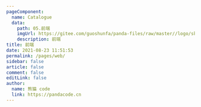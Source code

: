 ```yaml
---
pageComponent: 
  name: Catalogue
  data: 
    path: 05.前端
    imgUrl: https://gitee.com/guoshunfa/panda-files/raw/master//logo/skill_logo/202109101827479.png
    description: 前端
title: 前端
date: 2021-08-23 11:51:53
permalink: /pages/web/
sidebar: false
article: false
comment: false
editLink: false
author: 
  name: 熊猫 code
  link: https://pandacode.cn
---
```


